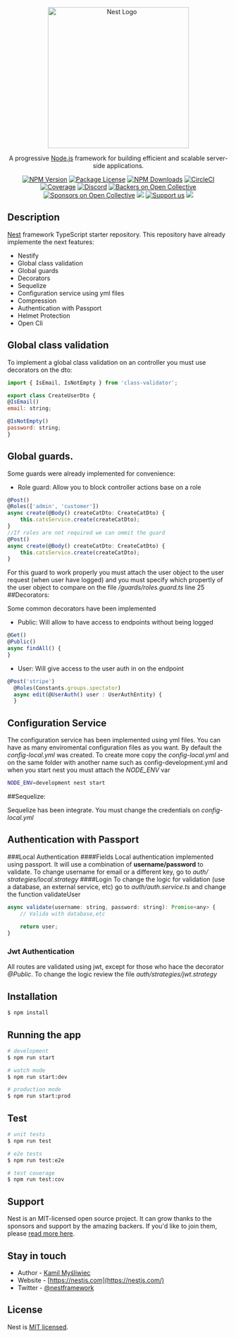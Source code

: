 <p align="center">
  <a href="http://nestjs.com/" target="blank"><img src="https://nestjs.com/img/logo_text.svg" width="320" alt="Nest Logo" /></a>
</p>

[circleci-image]: https://img.shields.io/circleci/build/github/nestjs/nest/master?token=abc123def456
[circleci-url]: https://circleci.com/gh/nestjs/nest

  <p align="center">A progressive <a href="http://nodejs.org" target="_blank">Node.js</a> framework for building efficient and scalable server-side applications.</p>
    <p align="center">
<a href="https://www.npmjs.com/~nestjscore" target="_blank"><img src="https://img.shields.io/npm/v/@nestjs/core.svg" alt="NPM Version" /></a>
<a href="https://www.npmjs.com/~nestjscore" target="_blank"><img src="https://img.shields.io/npm/l/@nestjs/core.svg" alt="Package License" /></a>
<a href="https://www.npmjs.com/~nestjscore" target="_blank"><img src="https://img.shields.io/npm/dm/@nestjs/common.svg" alt="NPM Downloads" /></a>
<a href="https://circleci.com/gh/nestjs/nest" target="_blank"><img src="https://img.shields.io/circleci/build/github/nestjs/nest/master" alt="CircleCI" /></a>
<a href="https://coveralls.io/github/nestjs/nest?branch=master" target="_blank"><img src="https://coveralls.io/repos/github/nestjs/nest/badge.svg?branch=master#9" alt="Coverage" /></a>
<a href="https://discord.gg/G7Qnnhy" target="_blank"><img src="https://img.shields.io/badge/discord-online-brightgreen.svg" alt="Discord"/></a>
<a href="https://opencollective.com/nest#backer" target="_blank"><img src="https://opencollective.com/nest/backers/badge.svg" alt="Backers on Open Collective" /></a>
<a href="https://opencollective.com/nest#sponsor" target="_blank"><img src="https://opencollective.com/nest/sponsors/badge.svg" alt="Sponsors on Open Collective" /></a>
  <a href="https://paypal.me/kamilmysliwiec" target="_blank"><img src="https://img.shields.io/badge/Donate-PayPal-ff3f59.svg"/></a>
    <a href="https://opencollective.com/nest#sponsor"  target="_blank"><img src="https://img.shields.io/badge/Support%20us-Open%20Collective-41B883.svg" alt="Support us"></a>
  <a href="https://twitter.com/nestframework" target="_blank"><img src="https://img.shields.io/twitter/follow/nestframework.svg?style=social&label=Follow"></a>
</p>
  <!--[![Backers on Open Collective](https://opencollective.com/nest/backers/badge.svg)](https://opencollective.com/nest#backer)
  [![Sponsors on Open Collective](https://opencollective.com/nest/sponsors/badge.svg)](https://opencollective.com/nest#sponsor)-->

## Description

[Nest](https://github.com/nestjs/nest) framework TypeScript starter repository.
This repository have already implemente the next features:
- Nestify
- Global class validation
- Global guards
- Decorators
- Sequelize
- Configuration service using yml files
- Compression
- Authentication with Passport
- Helmet Protection
- Open Cli


## Global class validation

To implement a global class validation on an controller you must use decorators on the dto:
```javascript
import { IsEmail, IsNotEmpty } from 'class-validator';

export class CreateUserDto {
@IsEmail()
email: string;

@IsNotEmpty()
password: string;
}
```

## Global guards.

Some guards were already implemented for convenience:

- Role guard: Allow you to block controller actions base on a role
```javascript
@Post()
@Roles(['admin', 'customer'])
async create(@Body() createCatDto: CreateCatDto) {
    this.catsService.create(createCatDto);
}
//If roles are not required we can ommit the guard
@Post()
async create(@Body() createCatDto: CreateCatDto) {
    this.catsService.create(createCatDto);
}
```
For this guard to work properly you must attach the user object to the user request (when user have logged) and
you must specify which propertly of the user object to compare on the file */guards/roles.guard.ts* line 25
##Decorators:

Some common decorators have been implemented

- Public: Will allow to have access to endpoints without being logged
```javascript
@Get()
@Public()
async findAll() {
}
```
- User: Will give access to the user auth in on the endpoint
```javascript
@Post('stripe')
  @Roles(Constants.groups.spectator)
  async edit(@UserAuth() user : UserAuthEntity) {
  }
```

## Configuration Service

The configuration service has been implemented using yml files. You can have as many enviromental
configuration files as you want. By default the *config-local.yml* was created.
To create more copy the *config-local.yml* and on the same folder with another name such as
config-development.yml and when you start nest you must attach the *NODE_ENV* var
```bash
NODE_ENV=development nest start
```

##Sequelize:

Sequelize has been integrate. You must change the credentials on *config-local.yml*

## Authentication with Passport
 ###Local Authentication
####Fields
Local authentication implemented using passport.
It will use a combination of **username/password** to validate. To change username for email or a different key, go to *auth/
strategies/local.strategy*
####Login
To change the logic for validation (use a database, an external service, etc) go to *auth/auth.service.ts* and change the function validateUser

```javascript 
async validate(username: string, password: string): Promise<any> {
    // Valida with database,etc
    
    return user;
}
```
### Jwt Authentication
All routes are validated using jwt, except for those who hace the decorator *@Public*.
To change the logic review the file *auth/strategies/jwt.strategy*

## Installation

```bash
$ npm install
```

## Running the app

```bash
# development
$ npm run start

# watch mode
$ npm run start:dev

# production mode
$ npm run start:prod
```

## Test

```bash
# unit tests
$ npm run test

# e2e tests
$ npm run test:e2e

# test coverage
$ npm run test:cov
```

## Support

Nest is an MIT-licensed open source project. It can grow thanks to the sponsors and support by the amazing backers. If you'd like to join them, please [read more here](https://docs.nestjs.com/support).

## Stay in touch

- Author - [Kamil Myśliwiec](https://kamilmysliwiec.com)
- Website - [https://nestjs.com](https://nestjs.com/)
- Twitter - [@nestframework](https://twitter.com/nestframework)

## License

Nest is [MIT licensed](LICENSE).
